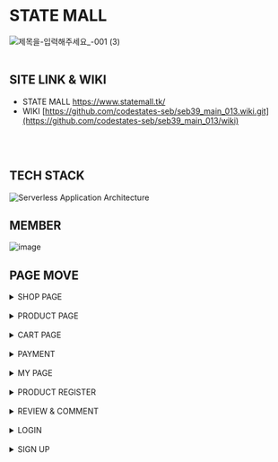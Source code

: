 # STATE MALL
![제목을-입력해주세요_-001 (3)](https://user-images.githubusercontent.com/51689628/194394569-5581ce7e-6d27-4755-a700-3cd958c9576f.png)
<br>
<br>
## SITE LINK & WIKI
- STATE MALL https://www.statemall.tk/
- WIKI [https://github.com/codestates-seb/seb39_main_013.wiki.git](https://github.com/codestates-seb/seb39_main_013/wiki)
<br>
<br>

## TECH STACK
![Serverless Application Architecture](https://user-images.githubusercontent.com/51689628/194387436-f264f3fa-cd98-415b-b831-17094a988bd4.png)

## MEMBER
![image](https://user-images.githubusercontent.com/51689628/194387671-813fa2f3-6d80-402e-a3bc-2cc3ee6fa660.png)

## PAGE MOVE
<details>
<summary>SHOP PAGE</summary>
<div markdown="1">
  <img src="https://user-images.githubusercontent.com/51689628/194388882-bbbdcb49-93c0-4adf-9476-1e0e8c47ab36.gif">
</div>
</details>

<br>

<details>
<summary>PRODUCT PAGE</summary>
<div markdown="1">
  <img src="https://user-images.githubusercontent.com/51689628/194390663-a0351b41-06ca-45d5-9097-45c4e451fea4.gif">
</div>
</details>

<br>

<details>
<summary>CART PAGE</summary>
<div markdown="1">
  <img src="https://user-images.githubusercontent.com/51689628/194390921-fc00f7bc-55a7-4bf2-be10-45a429ed4b11.gif">
</div>
</details>

<br>

<details>
<summary>PAYMENT</summary>
<div markdown="1">
  <img src="https://user-images.githubusercontent.com/51689628/194391115-9c7f0f92-4285-43c5-97b8-ab84bedaf69c.gif">
</div>
</details>

<br>

<details>
<summary>MY PAGE</summary>
<div markdown="1">
  <img src="https://user-images.githubusercontent.com/51689628/194391367-4312e3da-8ec6-4dd3-8bfa-c82268fe06df.gif">
</div>
</details>

<br>

<details>
<summary>PRODUCT REGISTER</summary>
<div markdown="1">
  <img src="https://user-images.githubusercontent.com/51689628/194391500-71d0b4aa-f520-4731-b0c4-e0dfd31495c5.gif">
</div>
</details>

<br>

<details>
<summary>REVIEW & COMMENT</summary>
<div markdown="1">
  <img src="https://user-images.githubusercontent.com/51689628/194391621-8874cd33-601c-4630-b99c-5a99a569acf6.gif">
</div>
</details>

<br>

<details>
<summary>LOGIN</summary>
<div markdown="1">
  <img src="https://user-images.githubusercontent.com/51689628/194391725-c0d078e3-4094-46a6-87ba-6fd66e4a34f4.gif">
</div>
</details>

<br>

<details>
<summary>SIGN UP</summary>
<div markdown="1">
  <img src="https://user-images.githubusercontent.com/51689628/194391800-803b05f8-c810-4abc-b879-cd7c4fa9340c.gif">
</div>
</details>

